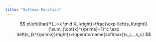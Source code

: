 ```yaml
---
title: "Softmax Function"
---
```



$$
p\left(\hat{Y}_i=k \mid X_i\right)=\frac{\exp \left(s_k\right)}{\sum_{\dot{k}^{\prime}=1}^c \exp \left(s_{k^{\prime}}\right)}=\operatorname{softmax}(s_i,..,s_c)
$$
